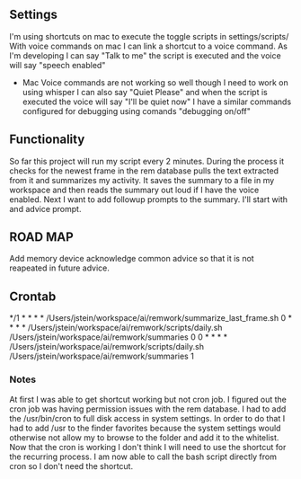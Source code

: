 ## Settings
I'm using shortcuts on mac to execute the toggle scripts in settings/scripts/
With voice commands on mac I can link a shortcut to a voice command. As I'm developing I can say "Talk to me" the script is executed and the voice will say "speech enabled"
 - Mac Voice commands are not working so well though I need to work on using whisper
I can also say "Quiet Please" and when the script is executed the voice will say "I'll be quiet now"
I have a similar commands configured for debugging using comands "debugging on/off"


## Functionality
So far this project will run my script every 2 minutes. During the process it checks for the newest frame in the rem database pulls the text extracted from it and summarizes my activity. It saves the summary to a file in my workspace and then reads the summary out loud if I have the voice enabled.
Next I want to add followup prompts to the summary. I'll start with and advice prompt.


## ROAD MAP

Add memory device acknowledge common advice so that it is not reapeated in future advice.

## Crontab
 */1 * * * * /Users/jstein/workspace/ai/remwork/summarize_last_frame.sh
 0 * * * * /Users/jstein/workspace/ai/remwork/scripts/daily.sh /Users/jstein/workspace/ai/remwork/summaries 0
 0 * * * * /Users/jstein/workspace/ai/remwork/scripts/daily.sh /Users/jstein/workspace/ai/remwork/summaries 1

### Notes
At first I was able to get shortcut working but not cron job.
I figured out the cron job was having permission issues with the rem database.
I had to add the /usr/bin/cron to full disk access in system settings.
In order to do that I had to add /usr to the finder favorites because the system settings would otherwise not allow my to browse to the folder and add it to the whitelist.
Now that the cron is working I don't think I will need to use the shortcut for the recurring process.
I am now able to call the bash script directly from cron so I don't need the shortcut.
